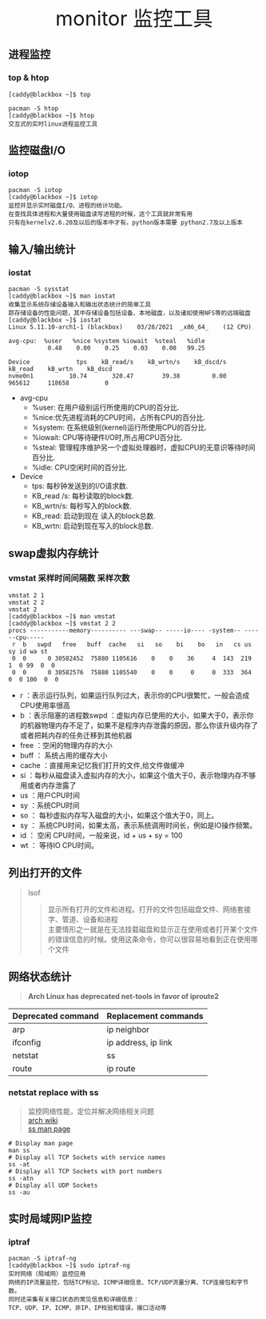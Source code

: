<div style="text-align: center;font-size: 40px;">monitor 监控工具</div>

## 进程监控

### top & htop

```shell
[caddy@blackbox ~]$ top

pacman -S htop
[caddy@blackbox ~]$ htop
交互式的实时linux进程监控工具
```

## 监控磁盘I/O

### iotop

```shell
pacman -S iotop
[caddy@blackbox ~]$ iotop
监控并显示实时磁盘I/O、进程的统计功能。
在查找具体进程和大量使用磁盘读写进程的时候，这个工具就非常有用
只有在kernelv2.6.20及以后的版本中才有。python版本需要 python2.7及以上版本
```

## 输入/输出统计

### iostat

```shell
pacman -S sysstat
[caddy@blackbox ~]$ man iostat
收集显示系统存储设备输入和输出状态统计的简单工具
踪存储设备的性能问题，其中存储设备包括设备、本地磁盘，以及诸如使用NFS等的远端磁盘
[caddy@blackbox ~]$ iostat 
Linux 5.11.10-arch1-1 (blackbox) 	03/28/2021 	_x86_64_	(12 CPU)

avg-cpu:  %user   %nice %system %iowait  %steal   %idle
           0.48    0.00    0.25    0.03    0.00   99.25

Device             tps    kB_read/s    kB_wrtn/s    kB_dscd/s    kB_read    kB_wrtn    kB_dscd
nvme0n1          10.74       320.47        39.38         0.00     965612     118658          0
```

- avg-cpu
    - %user: 在用户级别运行所使用的CPU的百分比.
    - %nice:优先进程消耗的CPU时间，占所有CPU的百分比.
    - %system: 在系统级别(kernel)运行所使用CPU的百分比.
    - %iowait: CPU等待硬件I/O时,所占用CPU百分比.
    - %steal: 管理程序维护另一个虚拟处理器时，虚拟CPU的无意识等待时间百分比.
    - %idle: CPU空闲时间的百分比.
- Device
    - tps: 每秒钟发送到的I/O请求数.
    - KB_read /s: 每秒读取的block数.
    - KB_wrtn/s: 每秒写入的block数.
    - KB_read: 启动到现在 读入的block总数.
    - KB_wrtn: 启动到现在写入的block总数.

## swap虚拟内存统计

### vmstat 采样时间间隔数 采样次数

```shell
vmstat 2 1
vmstat 2 2
vmstat 2
[caddy@blackbox ~]$ man vmstat
[caddy@blackbox ~]$ vmstat 2 2
procs -----------memory---------- ---swap-- -----io---- -system-- ------cpu-----
 r  b   swpd   free   buff  cache   si   so    bi    bo   in   cs us sy id wa st
 0  0      0 30582452  75880 1105616    0    0    36     4  143  219  1  0 99  0  0
 0  0      0 30582576  75880 1105540    0    0     0     0  333  364  0  0 100  0  0
```

- r ：表示运行队列，如果运行队列过大，表示你的CPU很繁忙，一般会造成CPU使用率很高
- b ：表示阻塞的进程数swpd ：虚拟内存已使用的大小，如果大于0，表示你的机器物理内存不足了，如果不是程序内存泄露的原因，那么你该升级内存了或者把耗内存的任务迁移到其他机器
- free ：空闲的物理内存的大小
- buff ： 系统占用的缓存大小
- cache ：直接用来记忆我们打开的文件,给文件做缓冲
- si ：每秒从磁盘读入虚拟内存的大小，如果这个值大于0，表示物理内存不够用或者内存泄露了
- us ：用户CPU时间
- sy ：系统CPU时间
- so ： 每秒虚拟内存写入磁盘的大小，如果这个值大于0，同上。
- sy ： 系统CPU时间，如果太高，表示系统调用时间长，例如是IO操作频繁。
- id ： 空闲 CPU时间，一般来说，id + us + sy = 100
- wt ： 等待IO CPU时间。

## 列出打开的文件

> lsof
> > 显示所有打开的文件和进程。打开的文件包括磁盘文件、网络套接字、管道、设备和进程 \
> > 主要情形之一就是在无法挂载磁盘和显示正在使用或者打开某个文件的错误信息的时候。使用这条命令，你可以很容易地看到正在使用哪个文件

## 网络状态统计

> **Arch Linux has deprecated net-tools in favor of iproute2**

| Deprecated command | Replacement commands |
| :----------------- | :------------------- |
| arp                | ip neighbor          |
| ifconfig           | ip address, ip link  |
| netstat            | ss                   |
| route              | ip route             |

### netstat replace with ss 

> 监控网络性能，定位并解决网络相关问题\
> [arch wiki](https://wiki.archlinux.org/title/Network_configuration#net-tools)\
> [ss man page](https://man.archlinux.org/man/ss.8)

```shell
# Display man page
man ss
# Display all TCP Sockets with service names
ss -at
# Display all TCP Sockets with port numbers
ss -atn
# Display all UDP Sockets
ss -au
```


## 实时局域网IP监控

### iptraf

```shell
pacman -S iptraf-ng
[caddy@blackbox ~]$ sudo iptraf-ng
实时网络（局域网）监控应用
网络的IP流量监控，包括TCP标记、ICMP详细信息、TCP/UDP流量分离、TCP连接包和字节数。
同时还采集有关接口状态的常见信息和详细信息：
TCP、UDP、IP、ICMP、非IP，IP校验和错误，接口活动等
```